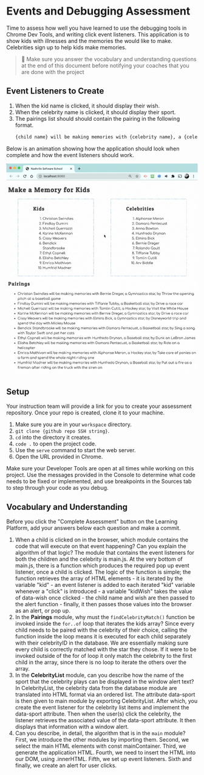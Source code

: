 # Events and Debugging Assessment

Time to assess how well you have learned to use the debugging tools in Chrome Dev Tools, and writing click event listeners. This application is to show kids with illnesses and the memories the would like to make. Celebrities sign up to help kids make memories.

> 🧨 Make sure you answer the vocabulary and understanding questions at the end of this document before notifying your coaches that you are done with the project

## Event Listeners to Create

1. When the kid name is clicked, it should display their wish.
1. When the celebrity name is clicked, it should display their sport.
1. The pairings list should should contain the pairing in the following format.
    ```html
    {child name} will be making memories with {celebrity name}, a {celebrity sport} star, by {child wish}
    ```

Below is an animation showing how the application should look when complete and how the event listeners should work.

<img src="./images/debugging-events-assessment.gif" width="700px">

## Setup

Your instruction team will provide a link for you to create your assessment repository. Once your repo is created, clone it to your machine.

1. Make sure you are in your `workspace` directory.
1. `git clone {github repo SSH string}`.
1. `cd` into the directory it creates.
1. `code .` to open the project code.
1. Use the `serve` command to start the web server.
1. Open the URL provided in Chrome.

Make sure your Developer Tools are open at all times while working on this project. Use the messages provided in the Console to determine what code needs to be fixed or implemented, and use breakpoints in the Sources tab to step through your code as you debug.

## Vocabulary and Understanding

Before you click the "Complete Assessment" button on the Learning Platform, add your answers below each question and make a commit.

1. When a child is clicked on in the browser, which module contains the code that will execute on that event happening? Can you explain the algorithm of that logic?
   The module that contains the event listeners for both the children and the celebrity is main.js. At the very bottom of main.js, there is a function which produces the required pop up event listener, once a child is clicked. The logic of the function is simple; the function retrieves the array of HTML elements - it is iterated by the variable "kid" - an event listener is added to each iterated "kid" variable whenever a "click" is introduced - a variable "kidWish" takes the value of data-wish once clicked - the child name and wish are then passed to the alert function - finally, it then passes those values into the browser as an alert, or pop up.
2. In the **Pairings** module, why must the `findCelebrityMatch()` function be invoked inside the `for..of` loop that iterates the kids array?
   Since every child needs to be paired with the celebrity of their choice, calling the function inside the loop means it is executed for each child separately with their celebrityID in the database. We are essentially making sure every child is correctly matched with the star they chose. If it were to be invoked outside of the for of loop it only match the celebrity to the first child in the array, since there is no loop to iterate the others over the array. 
3. In the **CelebrityList** module, can you describe how the name of the sport that the celebrity plays can be displayed in the window alert text?
   In CelebrityList, the celebrity data from the database module are translated into HTML format via an ordered list. The attribute data-sport is then given to main module by exporting CelebrityList. After which, you create the event listener for the celebrity list items and implement the data-sport attribute. Then when the user(s) click the celebrity, the listener retrieves the associated value of the data-sport attribute. It then displays that information with a window alert.
4. Can you describe, in detail, the algorithm that is in the `main` module?
   First, we introduce the other modules by importing them. Second, we select the main HTML elements with const mainContainer. Third, we generate the application HTML. Fourth, we need to insert the HTML into our DOM, using .innerHTML. Fifth, we set up event listeners. Sixth and finally, we create an alert for user clicks.